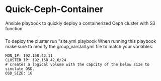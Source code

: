 # Quick-Ceph-Container
Ansible playbook to quickly deploy a containerized Ceph cluster with S3 function

###
To deploy the cluster run "site.yml playbook
When running this playbook make sure to modify the group_vars/all.yml file to match your variables.
```
MON_IP: 192.168.42.11
CLUSTER_IP: 192.168.42.0/24
# creates a logical volume with the capcity of the below size to simulate OSD.
OSD_SIZE: 1G
```
